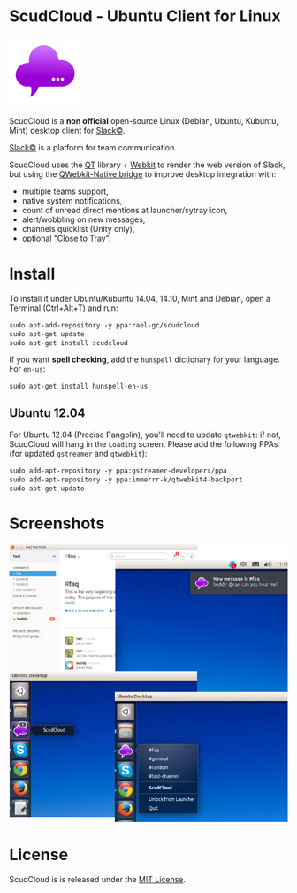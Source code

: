 # ScudCloud - Ubuntu Client for Linux

![ScudCloud Logo](/scudcloud-1.0/resources/scudcloud.png?raw=true "Scud clouds are low, ragged and wind-torn cloud fragments, usually not attached to the thunderstorm base. With the 'mother' cloud, the form of them together is like a chat balloon")

ScudCloud is a **non official** open-source Linux (Debian, Ubuntu, Kubuntu, Mint) desktop client for [Slack&copy;](http://slack.com).

[Slack&copy;](http://slack.com) is a platform for team communication.

ScudCloud uses the [QT](http://qt-project.org) library + [Webkit](http://www.webkit.org/) to render the web version of Slack, but using the [QWebkit-Native bridge](http://qt-project.org/doc/qt-4.8/qtwebkit-bridge.html) to improve desktop integration with:

* multiple teams support,
* native system notifications,
* count of unread direct mentions at launcher/sytray icon,
* alert/wobbling on new messages,
* channels quicklist (Unity only),
* optional "Close to Tray".

# Install

To install it under Ubuntu/Kubuntu 14.04, 14.10, Mint and Debian, open a Terminal (Ctrl+Alt+T) and run:

```term
sudo apt-add-repository -y ppa:rael-gc/scudcloud
sudo apt-get update
sudo apt-get install scudcloud
```

If you want **spell checking**, add the `hunspell` dictionary for your language. For `en-us`:

    sudo apt-get install hunspell-en-us

## Ubuntu 12.04

For Ubuntu 12.04 (Precise Pangolin), you'll need to update `qtwebkit`: if not, ScudCloud will hang in the `Loading` screen. Please add the following PPAs (for updated `gstreamer` and `qtwebkit`):

```term
sudo add-apt-repository -y ppa:gstreamer-developers/ppa
sudo add-apt-repository -y ppa:immerrr-k/qtwebkit4-backport
sudo apt-get update
```

# Screenshots

![Some screenshots](/screenshot.png?raw=true)

# License

ScudCloud is is released under the [MIT License](/LICENSE).
